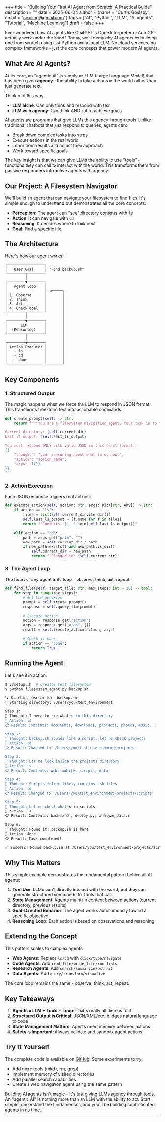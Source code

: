 +++
title = "Building Your First AI Agent from Scratch: A Practical Guide"
description = ""
date = 2025-06-04
author = {name = "Curtis Goolsby", email = "cvioling@gmail.com"}
tags = ["AI", "Python", "LLM", "AI Agents", "Tutorial", "Machine Learning"]
draft = false
+++


Ever wondered how AI agents like ChatGPT's Code Interpreter or AutoGPT actually work under the hood? Today, we'll demystify AI agents by building one from scratch using just Python and a local LLM. No cloud services, no complex frameworks - just the core concepts that power modern AI agents.

## What Are AI Agents?

At its core, an "agentic AI" is simply an LLM (Large Language Model) that has been given **agency** - the ability to take actions in the world rather than just generate text. 

Think of it this way:
- **LLM alone**: Can only think and respond with text
- **LLM with agency**: Can think AND act to achieve goals

AI agents are programs that give LLMs this agency through tools. Unlike traditional chatbots that just respond to queries, agents can:
- Break down complex tasks into steps
- Execute actions in the real world
- Learn from results and adjust their approach
- Work toward specific goals

The key insight is that we can give LLMs the ability to use "tools" - functions they can call to interact with the world. This transforms them from passive responders into active agents with agency.

## Our Project: A Filesystem Navigator

We'll build an agent that can navigate your filesystem to find files. It's simple enough to understand but demonstrates all the core concepts:
- **Perception**: The agent can "see" directory contents with `ls`
- **Action**: It can navigate with `cd`
- **Reasoning**: It decides where to look next
- **Goal**: Find a specific file

## The Architecture

Here's how our agent works:

```
┌─────────────────┐
│   User Goal     │ "Find backup.sh"
└────────┬────────┘
         │
┌────────▼────────┐
│   Agent Loop    │ 
│                 │ ◄─────┐
│ 1. Observe      │       │
│ 2. Think        │       │
│ 3. Act          │       │
│ 4. Check goal   │       │
└────────┬────────┘       │
         │                │
┌────────▼────────┐       │
│      LLM        │       │
│  (Reasoning)    │       │
└────────┬────────┘       │
         │                │
┌────────▼────────┐       │
│ Action Executor │       │
│   - ls          │       │
│   - cd          │       │
│   - done        │       │
└─────────────────┘───────┘
```

## Key Components

### 1. Structured Output

The magic happens when we force the LLM to respond in JSON format. This transforms free-form text into actionable commands:

```python
def create_prompt(self) -> str:
    return f"""You are a filesystem navigation agent. Your task is to find the file: '{self.target_file}'

Current directory: {self.current_dir}
Last ls output: {self.last_ls_output}

You must respond ONLY with valid JSON in this exact format:
{{
    "thought": "your reasoning about what to do next",
    "action": "action_name",
    "args": {{}}
}}
"""
```

### 2. Action Execution

Each JSON response triggers real actions:

```python
def execute_action(self, action: str, args: Dict[str, Any]) -> str:
    if action == "ls":
        files = list(self.current_dir.iterdir())
        self.last_ls_output = [f.name for f in files]
        return f"Contents: {', '.join(self.last_ls_output)}"
        
    elif action == "cd":
        path = args.get("path", "")
        new_path = self.current_dir / path
        if new_path.exists() and new_path.is_dir():
            self.current_dir = new_path
            return f"Changed to: {self.current_dir}"
```

### 3. The Agent Loop

The heart of any agent is its loop - observe, think, act, repeat:

```python
def find_file(self, target_file: str, max_steps: int = 20) -> bool:
    for step in range(max_steps):
        # Get LLM decision
        prompt = self.create_prompt()
        response = self.query_llm(prompt)
        
        # Execute action
        action = response.get("action")
        args = response.get("args", {})
        result = self.execute_action(action, args)
        
        # Check if done
        if action == "done":
            return True
```

## Running the Agent

Let's see it in action:

```bash
$ ./setup.sh  # Creates test filesystem
$ python filesystem_agent.py backup.sh

🔍 Starting search for: backup.sh
📂 Starting directory: /Users/you/test_environment

Step 1:
💭 Thought: I need to see what's in this directory
🎯 Action: ls
📋 Result: Contents: documents, downloads, projects, photos, music...

Step 2:
💭 Thought: backup.sh sounds like a script, let me check projects
🎯 Action: cd
📋 Result: Changed to: /Users/you/test_environment/projects

Step 3:
💭 Thought: Let me look inside the projects directory
🎯 Action: ls
📋 Result: Contents: web, mobile, scripts, data

Step 4:
💭 Thought: Scripts folder likely contains .sh files
🎯 Action: cd
📋 Result: Changed to: /Users/you/test_environment/projects/scripts

Step 5:
💭 Thought: Let me check what's in scripts
🎯 Action: ls
📋 Result: Contents: backup.sh, deploy.py, analyze_data.r

Step 6:
💭 Thought: Found it! backup.sh is here
🎯 Action: done
📋 Result: Task completed!

✅ Success! Found backup.sh at /Users/you/test_environment/projects/scripts
```

## Why This Matters

This simple example demonstrates the fundamental pattern behind all AI agents:

1. **Tool Use**: LLMs can't directly interact with the world, but they can generate structured commands for tools that can
2. **State Management**: Agents maintain context between actions (current directory, previous results)
3. **Goal-Directed Behavior**: The agent works autonomously toward a specific objective
4. **Reasoning Loop**: Each action is based on observations and reasoning

## Extending the Concept

This pattern scales to complex agents:
- **Web Agents**: Replace `ls/cd` with `click/type/navigate`
- **Code Agents**: Add `read_file/write_file/run_tests`
- **Research Agents**: Add `search/summarize/extract`
- **Data Agents**: Add `query/transform/visualize`

The core loop remains the same - observe, think, act, repeat.

## Key Takeaways

1. **Agents = LLM + Tools + Loop**: That's really all there is to it
2. **Structured Output is Critical**: JSON/XML/etc. bridges natural language to code
3. **State Management Matters**: Agents need memory between actions
4. **Safety is Important**: Always validate and sandbox agent actions

## Try It Yourself

The complete code is available on [GitHub](https://github.com/cgoolsby/agentic-ai-from-scratch). Some experiments to try:
- Add more tools (mkdir, rm, grep)
- Implement memory of visited directories
- Add parallel search capabilities
- Create a web navigation agent using the same pattern

Building AI agents isn't magic - it's just giving LLMs agency through tools. An "agentic AI" is nothing more than an LLM with the ability to act. Start simple, understand the fundamentals, and you'll be building sophisticated agents in no time.

---

